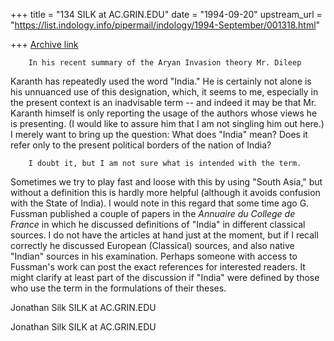 +++
title = "134 SILK at AC.GRIN.EDU"
date = "1994-09-20"
upstream_url = "https://list.indology.info/pipermail/indology/1994-September/001318.html"

+++
[Archive link](https://list.indology.info/pipermail/indology/1994-September/001318.html)

        In his recent summary of the Aryan Invasion theory Mr. Dileep
Karanth has repeatedly used the word "India."  He is certainly not alone is
his unnuanced use of this designation, which, it seems to me, especially in
the present context is an inadvisable term -- and indeed it may be that Mr.
Karanth himself is only reporting the usage of the authors whose views he
is presenting.  (I would like to assure him that I am not singling him out
here.)  I merely want to bring up the question:  What does "India" mean?
Does it refer only to the present political borders of the nation of India?

        I doubt it, but I am not sure what is intended with the term.
Sometimes we try to play fast and loose with this by using "South Asia,"
but without a definition this is hardly more helpful (although it avoids
confusion with the State of India).  I  would note in this regard that some
time ago G. Fussman published a couple of papers in the _Annuaire du
College de France_ in which he discussed definitions of "India" in
different classical sources.  I do not have the articles at hand just at
the moment, but if I recall correctly he discussed European (Classical)
sources, and also native "Indian" sources in his examination.  Perhaps
someone with access to Fussman's work can post the exact references for
interested readers.
        It might clarify at least part of the discussion if "India" were
defined by those who use the term in the formulations of their theses.

Jonathan Silk
SILK at AC.GRIN.EDU

Jonathan Silk
SILK at AC.GRIN.EDU







